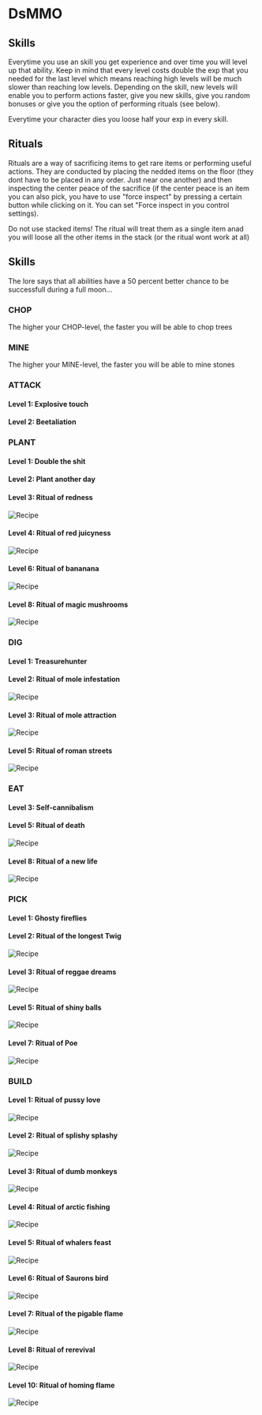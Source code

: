 # DsMMO


## Skills
Everytime you use an skill you get experience and over time you will level up that ability.
Keep in mind that every level costs double the exp that you needed for the last level which means reaching high levels will be much slower than reaching low levels.
Depending on the skill, new levels will enable you to perform actions faster, give you new skills, give you random bonuses or give you the option of performing rituals (see below).

Everytime your character dies you loose half your exp in every skill.


## Rituals
Rituals are a way of sacrificing items to get rare items or performing useful actions.
They are conducted by placing the nedded items on the floor (they dont have to be placed in any order. Just near one another) and then inspecting the center peace of the sacrifice
(if the center peace is an item you can also pick, you have to use "force inspect" by pressing a certain button while clicking on it. You can set "Force inspect in you control settings).

Do not use stacked items!
The ritual will treat them as a single item anad you will loose all the other items in the stack (or the ritual wont work at all)


## Skills

The lore says that all abilities have a 50 percent better chance to be successfull during a full moon...



### CHOP
The higher your CHOP-level, the faster you will be able to chop trees

### MINE
The higher your MINE-level, the faster you will be able to mine stones

### ATTACK

#### Level 1: Explosive touch

#### Level 2: Beetaliation
 
### PLANT

#### Level 1: Double the shit

#### Level 2: Plant another day

#### Level 3: Ritual of redness
![Recipe](./recipes/berries.png)

#### Level 4: Ritual of red juicyness
![Recipe](./recipes/berries_juicy.png)

#### Level 6: Ritual of bananana
![Recipe](./recipes/cave_banana.png)

#### Level 8: Ritual of magic mushrooms
![Recipe](./recipes/living_log.png)


### DIG

#### Level 1: Treasurehunter

#### Level 2: Ritual of mole infestation
![Recipe](./recipes/molehill.png)

#### Level 3: Ritual of mole attraction
![Recipe](./recipes/shovel.png)

#### Level 5: Ritual of roman streets
![Recipe](./recipes/pitchfork.png)


### EAT

#### Level 3: Self-cannibalism

#### Level 5: Ritual of death
![Recipe](./recipes/amulet.png)

#### Level 8: Ritual of a new life
![Recipe](./recipes/deerclops_eyeball.png)


### PICK

#### Level 1: Ghosty fireflies

#### Level 2: Ritual of the longest Twig
![Recipe](./recipes/twigs.png)

#### Level 3: Ritual of reggae dreams
![Recipe](./recipes/cutgrass.png)

#### Level 5: Ritual of shiny balls
![Recipe](./recipes/lightbulb.png)

#### Level 7: Ritual of Poe
![Recipe](./recipes/cutreed.png)


### BUILD

#### Level 1: Ritual of pussy love
![Recipe](./recipes/coontail.png)

#### Level 2: Ritual of splishy splashy
![Recipe](./recipes/fish.png)

#### Level 3: Ritual of dumb monkeys
![Recipe](./recipes/cave_banana_cooked.png)

#### Level 4: Ritual of arctic fishing
![Recipe](./recipes/walrus_camp.png)

#### Level 5: Ritual of whalers feast
![Recipe](./recipes/walrus_tusk.png)

#### Level 6: Ritual of Saurons bird
![Recipe](./recipes/tallbirdegg.png)

#### Level 7: Ritual of the pigable flame
![Recipe](./recipes/firepit.png)

#### Level 8: Ritual of rerevival
![Recipe](./recipes/skeleton_player.png)

#### Level 10: Ritual of homing flame
![Recipe](./recipes/campfire.png)